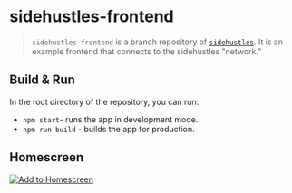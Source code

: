 # sidehustles-frontend

> `sidehustles-frontend` is a branch repository of [`sidehustles`](https://github.com/figurestudios/sidehustles). It is an example frontend that connects to the sidehustles "network."

## Build & Run

In the root directory of the repository, you can run:

- `npm start`- runs the app in development mode.
- `npm run build` - builds the app for production.

## Homescreen

[![Add to Homescreen](https://img.shields.io/badge/Skynet-Add%20To%20Homescreen-00c65e?logo=skynet&labelColor=0d0d0d)](https://homescreen.hns.siasky.net/#/skylink/AQDA253Fw5twPadhYxekPFOZX3oNkKyeHz1aWYfb4mFPLg)
